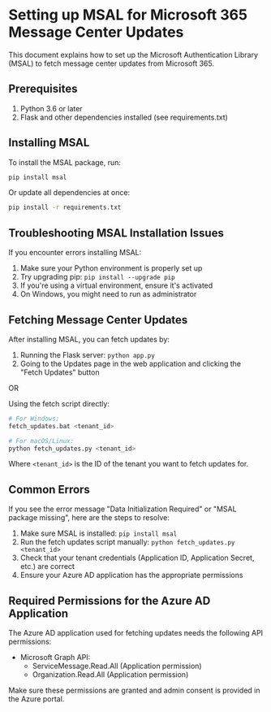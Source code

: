 
# Setting up MSAL for Microsoft 365 Message Center Updates

This document explains how to set up the Microsoft Authentication Library (MSAL) to fetch message center updates from Microsoft 365.

## Prerequisites

1. Python 3.6 or later
2. Flask and other dependencies installed (see requirements.txt)

## Installing MSAL

To install the MSAL package, run:

```bash
pip install msal
```

Or update all dependencies at once:

```bash
pip install -r requirements.txt
```

## Troubleshooting MSAL Installation Issues

If you encounter errors installing MSAL:

1. Make sure your Python environment is properly set up
2. Try upgrading pip: `pip install --upgrade pip`
3. If you're using a virtual environment, ensure it's activated
4. On Windows, you might need to run as administrator

## Fetching Message Center Updates

After installing MSAL, you can fetch updates by:

1. Running the Flask server: `python app.py`
2. Going to the Updates page in the web application and clicking the "Fetch Updates" button

OR

Using the fetch script directly:

```bash
# For Windows:
fetch_updates.bat <tenant_id>

# For macOS/Linux:
python fetch_updates.py <tenant_id>
```

Where `<tenant_id>` is the ID of the tenant you want to fetch updates for.

## Common Errors

If you see the error message "Data Initialization Required" or "MSAL package missing", here are the steps to resolve:

1. Make sure MSAL is installed: `pip install msal`
2. Run the fetch updates script manually: `python fetch_updates.py <tenant_id>`
3. Check that your tenant credentials (Application ID, Application Secret, etc.) are correct
4. Ensure your Azure AD application has the appropriate permissions

## Required Permissions for the Azure AD Application

The Azure AD application used for fetching updates needs the following API permissions:

- Microsoft Graph API:
  - ServiceMessage.Read.All (Application permission)
  - Organization.Read.All (Application permission)

Make sure these permissions are granted and admin consent is provided in the Azure portal.
